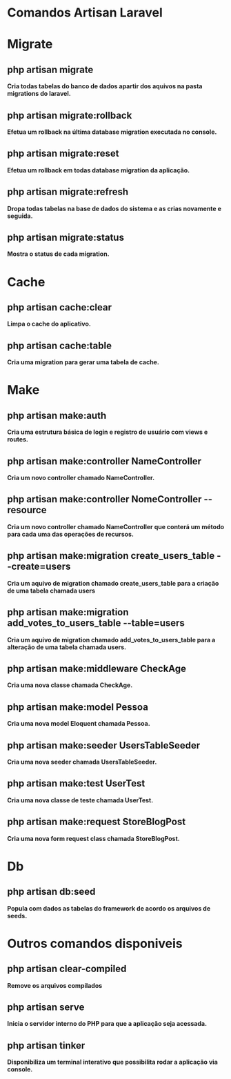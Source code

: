 <h1>Comandos Artisan Laravel<h1>

<h1><b>Migrate<b></h1>
<h2><b>php artisan migrate<b></h2>
  <p>Cria todas tabelas do banco de dados apartir dos aquivos na pasta migrations do laravel.</p>
<h2><b>php artisan migrate:rollback</b></h2>
  <p>Efetua um rollback na última database migration executada no console.</p>
<h2><b>php artisan migrate:reset</b></h2> 
  <p>Efetua um rollback em todas database migration da aplicação.</p>
<h2><b>php artisan migrate:refresh</b></h2>
  <p>Dropa todas tabelas na base de dados do sistema e as crias novamente e seguida.</p>
<h2><b>php artisan migrate:status</b></h2>
  <p>Mostra o status de cada migration.</p>
 
<h1><b>Cache</b></h1>
<h2><b>php artisan cache:clear</b></h2>
  <p>Limpa o cache do aplicativo.</p>
<h2><b>php artisan cache:table</b></h2>        
  <p>Cria uma migration para gerar uma tabela de cache.</p>
  
<h1><b>Make</b></h1>
<h2><b>php artisan make:auth</b></h2>
  <p>Cria uma estrutura básica de login e registro de usuário com views e routes.</p>
<h2><b>php artisan make:controller NameController</b></h2>
  <p>Cria um novo controller chamado <b>NameController</b>.</p>
<h2><b>php artisan make:controller NomeController --resource</b></h2>
  <p>Cria um novo controller chamado <b>NameController</b> que conterá um método para cada uma das operações de recursos.</p>
<h2><b>php artisan make:migration create_users_table --create=users<b></h2>
  <p>Cria um aquivo de migration chamado <b>create_users_table</b> para a criação de uma tabela chamada <b>users</b></p>
<h2>php artisan make:migration add_votes_to_users_table --table=users</h2>
  <p>Cria um aquivo de migration chamado <b>add_votes_to_users_table</b> para a alteração de uma tabela chamada <b>users</b>.</p>
<h2>php artisan make:middleware CheckAge</h2>
  <p>Cria uma nova classe chamada <b>CheckAge</b>.</p>
<h2>php artisan make:model Pessoa</h2>
  <p>Cria uma nova model Eloquent chamada <b>Pessoa</b>.</p>
<h2>php artisan make:seeder UsersTableSeeder</h2>
  <p>Cria uma nova seeder chamada <b>UsersTableSeeder</b>.</p>
<h2>php artisan make:test UserTest</h2>
  <p>Cria uma nova classe de teste chamada <b>UserTest</b>.</p>
<h2>php artisan make:request StoreBlogPost</h2>
  <p>Cria uma nova form request class chamada <b>StoreBlogPost</b>.</p>
  
<h1><b>Db</b></h1>
<h2><b>php artisan db:seed<b></h2>
  <p>Popula com dados as tabelas do framework de acordo os arquivos de seeds.</p>

<h1><b>Outros comandos disponiveis</h1>
<h2><b>php artisan clear-compiled<b></h2>
  <p>Remove os arquivos compilados</p>
<h2><b>php artisan serve<b></h2>
  <p>Inicia o servidor interno do PHP para que a aplicação seja acessada.</p>
<h2><b>php artisan tinker<b></h2>
  <p>Disponibiliza um terminal interativo que possibilita rodar a aplicação via console.</p>
  

  

